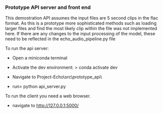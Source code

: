 
### Prototype API server and front end

This demostration API assumes the input files are 5 second clips in the flac format.  As this is a prototype more sophisticated methods such as loading larger files and find the most likely clip within the file was not implemented here.  If there are any changes to the input processing of the model, these need to be reflected in the echo_audio_pipeline.py file

To run the api server:

- Open a miniconda terminal

- Activate the dev environment: > conda activate dev

- Navigate to Project-Echo\src\prototype_api\

- run> python api_server.py

To run the client you need a web browser.

- navigate to http://127.0.0.1:5000/

